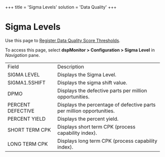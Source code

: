 +++
title = 'Sigma Levels'
solution = 'Data Quality'
+++

# Sigma Levels

<div class="use">

Use this page to [Register Data Quality Score
Thresholds](../Use_Cases/Populate_Configuration_Tables#Register_Data_Quality_Score_Thresholds).

</div>

To access this page, select **dspMonitor \> Configuration \> Sigma
Level** in *Navigation*
pane.

|                   |                                                                       |
| ----------------- | --------------------------------------------------------------------- |
| Field             | Description                                                           |
| SIGMA LEVEL       | Displays the Sigma Level.                                             |
| SIGMA1.5SHIFT     | Displays the sigma shift value.                                       |
| DPMO              | Displays the defective parts per million opportunities.               |
| PERCENT DEFECTIVE | Displays the percentage of defective parts per million opportunities. |
| PERCENT YIELD     | Displays the percent yield.                                           |
| SHORT TERM CPK    | Displays short term CPK (process capability index).                   |
| LONG TERM CPK     | Displays long term CPK (process capability index).                    |
